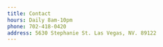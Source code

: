 ```yaml
---
title: Contact
hours: Daily 8am-10pm
phone: 702-418-0420
address: 5630 Stephanie St. Las Vegas, NV. 89122
---
```

